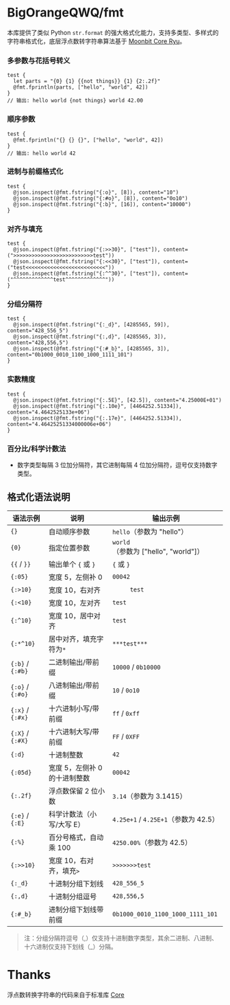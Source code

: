 # BigOrangeQWQ/fmt

本库提供了类似 Python `str.format` 的强大格式化能力，支持多类型、多样式的字符串格式化，底层浮点数转字符串算法基于 [Moonbit Core Ryu](https://github.com/moonbitlang/core/tree/main/double/internal/ryu)。

### 多参数与花括号转义

```moonbit
test {
  let parts = "{0} {1} {{not things}} {1} {2:.2f}"
  @fmt.fprintln(parts, ["hello", "world", 42])
}
// 输出: hello world {not things} world 42.00
```

### 顺序参数

```moonbit
test {
  @fmt.fprintln("{} {} {}", ["hello", "world", 42])
}
// 输出: hello world 42
```

### 进制与前缀格式化

```moonbit
test {
  @json.inspect(@fmt.fstring("{:o}", [8]), content="10")
  @json.inspect(@fmt.fstring("{:#o}", [8]), content="0o10")
  @json.inspect(@fmt.fstring("{:b}", [16]), content="10000")
}
```

### 对齐与填充

```moonbit
test {
  @json.inspect(@fmt.fstring("{:>>30}", ["test"]), content=(">>>>>>>>>>>>>>>>>>>>>>>>>>test"))
  @json.inspect(@fmt.fstring("{:<<30}", ["test"]), content=("test<<<<<<<<<<<<<<<<<<<<<<<<<<"))
  @json.inspect(@fmt.fstring("{:^^30}", ["test"]), content=("^^^^^^^^^^^^^test^^^^^^^^^^^^^"))
}
```

### 分组分隔符

```moonbit
test {
  @json.inspect(@fmt.fstring("{:_d}", [4285565, 59]), content="428_556_5")
  @json.inspect(@fmt.fstring("{:,d}", [4285565, 3]), content="428,556,5")
  @json.inspect(@fmt.fstring("{:#_b}", [4285565, 3]), content="0b1000_0010_1100_1000_1111_101")
}
```

### 实数精度

```moonbit
test {
  @json.inspect(@fmt.fstring("{:.5E}", [42.5]), content="4.25000E+01")
  @json.inspect(@fmt.fstring("{:.10e}", [4464252.51334]), content="4.4642525133e+06")
  @json.inspect(@fmt.fstring("{:.17e}", [4464252.51334]), content="4.46425251334000006e+06")
}
```

### 百分比/科学计数法

-   数字类型每隔 3 位加分隔符，其它进制每隔 4 位加分隔符，逗号仅支持数字类型。

## 格式化语法说明

| 语法示例         | 说明                          | 输出示例                             |
| ---------------- | ----------------------------- | ------------------------------------ |
| `{}`             | 自动顺序参数                  | `hello`（参数为 "hello"）            |
| `{0}`            | 指定位置参数                  | `world`（参数为 ["hello", "world"]） |
| `{{` / `}}`      | 输出单个 `{` 或 `}`           | `{` 或 `}`                           |
| `{:05}`          | 宽度 5，左侧补 0              | `00042`                              |
| `{:>10}`         | 宽度 10，右对齐               | `     test`                          |
| `{:<10}`         | 宽度 10，左对齐               | `test     `                          |
| `{:^10}`         | 宽度 10，居中对齐             | `test`                               |
| `{:*^10}`        | 居中对齐，填充字符为`*`       | `***test***`                         |
| `{:b}` / `{:#b}` | 二进制输出/带前缀             | `10000` / `0b10000`                  |
| `{:o}` / `{:#o}` | 八进制输出/带前缀             | `10` / `0o10`                        |
| `{:x}` / `{:#x}` | 十六进制小写/带前缀           | `ff` / `0xff`                        |
| `{:X}` / `{:#X}` | 十六进制大写/带前缀           | `FF` / `0XFF`                        |
| `{:d}`           | 十进制整数                    | `42`                                 |
| `{:05d}`         | 宽度 5，左侧补 0 的十进制整数 | `00042`                              |
| `{:.2f}`         | 浮点数保留 2 位小数           | `3.14`（参数为 3.1415）              |
| `{:e}` / `{:E}`  | 科学计数法（小写/大写 E）     | `4.25e+1` / `4.25E+1`（参数为 42.5） |
| `{:%}`           | 百分号格式，自动乘 100        | `4250.00%`（参数为 42.5）            |
| `{:>>10}`        | 宽度 10，右对齐，填充`>`      | `>>>>>>>test`                        |
| `{:_d}`          | 十进制分组下划线              | `428_556_5`                          |
| `{:,d}`          | 十进制分组逗号                | `428,556,5`                          |
| `{:#_b}`         | 进制分组下划线带前缀          | `0b1000_0010_1100_1000_1111_101`     |

> 注：分组分隔符逗号（,）仅支持十进制数字类型，其余二进制、八进制、十六进制仅支持下划线（\_）分隔。

# Thanks

浮点数转换字符串的代码来自于标准库 [Core](https://github.com/moonbitlang/core/tree/main/double/internal/ryu)

